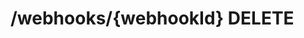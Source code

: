 #  /webhooks/{webhookId} DELETE

<api-endpoint openapi-path="../../resources/openapi.yaml" method="DELETE" endpoint="/webhooks/{webhookId}"></api-endpoint>